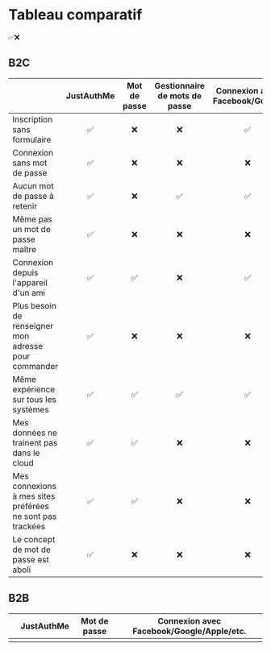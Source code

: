 # Tableau comparatif
✅❌

## B2C

| |JustAuthMe|Mot de passe|Gestionnaire de mots de passe|Connexion avec Facebook/Google|Connexion avec Apple|
|-|:---:|:---:|:---:|:---:|:---:|
|Inscription sans formulaire|✅|❌|❌|✅|✅|
|Connexion sans mot de passe|✅|❌|❌|❌|⚠️ iOS/macOS seulement|
|Aucun mot de passe à retenir|✅|❌|✅|✅|✅|
|Même pas un mot de passe maître|✅|❌|❌|❌|✅|
|Connexion depuis l'appareil d'un ami|✅|✅|❌|✅|✅|
|Plus besoin de renseigner mon adresse pour commander|✅|❌|❌|❌|❌|
|Même expérience sur tous les systèmes|✅|✅|✅|✅|❌|
|Mes données ne trainent pas dans le cloud|✅|✅|❌|❌|❌|
|Mes connexions à mes sites préférées ne sont pas trackées|✅|✅|❌|❌|❌|
|Le concept de mot de passe est aboli|✅|❌|❌|❌|❌|

## B2B

| |JustAuthMe|Mot de passe|Connexion avec Facebook/Google/Apple/etc.|
|-|:---:|:---:|:---:|
|||||
